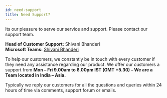 ```yaml
---
id: need-support
title: Need Support?
---
```


Its our pleasure to serve our service and support. Please contact our support team.

**Head of Customer Support:** Shivani Bhanderi  
**Microsoft Teams:** <a href="https://teams.live.com/l/invite/FEA11P9DHHyRE8dogI" target="_blank" rel="noopener noreferrer">Shivani Bhanderi</a>

To help our customers, we constantly be in touch with every customer if they need any assistance regarding our product. We offer our customers a support from **Mon – Fri 9.00am to 6.00pm IST (GMT +5.30) – We are a Team located in India – Asia.**

Typically we reply our customers for all the questions and queries within 24 hours of time via comments, support forum or emails.

 